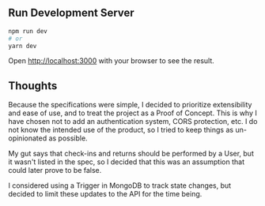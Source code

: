 ## Run Development Server

```bash
npm run dev
# or
yarn dev
```

Open [http://localhost:3000](http://localhost:3000) with your browser to see the result.

## Thoughts

Because the specifications were simple, I decided to prioritize extensibility and ease of use, and to treat the project as a Proof of Concept. This is why I have chosen not to add an authentication system, CORS protection, etc. I do not know the intended use of the product, so I tried to keep things as un-opinionated as possible.

My gut says that check-ins and returns should be performed by a User, but it wasn't listed in the spec, so I decided that this was an assumption that could later prove to be false.

I considered using a Trigger in MongoDB to track state changes, but decided to limit these updates to the API for the time being.
